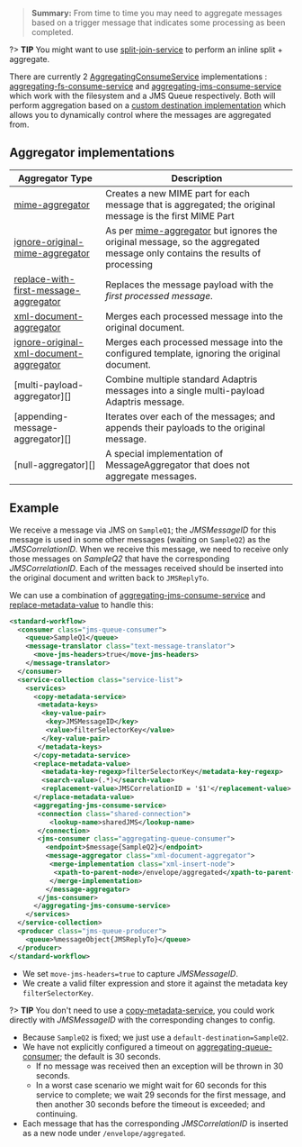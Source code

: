 > **Summary:** From time to time you may need to aggregate messages based on a trigger message that indicates some processing as been completed.

?> **TIP** You might want to use [split-join-service](/pages/cookbook/cookbook-split-join) to perform an inline split + aggregate.

There are currently 2 [AggregatingConsumeService][] implementations : [aggregating-fs-consume-service][] and [aggregating-jms-consume-service][] which work with the filesystem and a JMS Queue respectively. Both will perform aggregation based on a [custom destination implementation][ConsumeDestinationGenerator] which allows you to dynamically control where the messages are aggregated from.


## Aggregator implementations ##

|Aggregator Type| Description|
|----|----
|[mime-aggregator][]| Creates a new MIME part for each message that is aggregated; the original message is the first MIME Part|
|[ignore-original-mime-aggregator][]| As per [mime-aggregator][] but ignores the original message, so the aggregated message only contains the results of processing|
|[replace-with-first-message-aggregator][]| Replaces the message payload with the _first processed message_.|
|[xml-document-aggregator][]| Merges each processed message into the original document.|
|[ignore-original-xml-document-aggregator][]| Merges each processed message into the configured template, ignoring the original document.|
|[multi-payload-aggregator][]| Combine multiple standard Adaptris messages into a single multi-payload Adaptris message.|
|[appending-message-aggregator][]| Iterates over each of the messages; and appends their payloads to the original message.|
|[null-aggregator][]| A special implementation of MessageAggregator that does not aggregate messages. |

## Example ##

We receive a message via JMS on `SampleQ1`; the _JMSMessageID_ for this message is used in some other messages (waiting on `SampleQ2`) as the _JMSCorrelationID_. When we receive this message, we need to receive only those messages on _SampleQ2_ that have the corresponding _JMSCorrelationID_. Each of the messages received should be inserted into the original document and written back to `JMSReplyTo`.

We can use a combination of [aggregating-jms-consume-service][] and [replace-metadata-value][] to handle this:

```xml
<standard-workflow>
  <consumer class="jms-queue-consumer">
    <queue>SampleQ1</queue>
    <message-translator class="text-message-translator">
      <move-jms-headers>true</move-jms-headers>
    </message-translator>
  </consumer>
  <service-collection class="service-list">
    <services>
      <copy-metadata-service>
       <metadata-keys>
        <key-value-pair>
         <key>JMSMessageID</key>
         <value>filterSelectorKey</value>
        </key-value-pair>
       </metadata-keys>
      </copy-metadata-service>
      <replace-metadata-value>
        <metadata-key-regexp>filterSelectorKey</metadata-key-regexp>
        <search-value>(.*)</search-value>
        <replacement-value>JMSCorrelationID = '$1'</replacement-value>
      </replace-metadata-value>
      <aggregating-jms-consume-service>
       <connection class="shared-connection">
          <lookup-name>sharedJMS</lookup-name>
       </connection>
       <jms-consumer class="aggregating-queue-consumer">
         <endpoint>$message{SampleQ2}</endpoint>
         <message-aggregator class="xml-document-aggregator">
          <merge-implementation class="xml-insert-node">
           <xpath-to-parent-node>/envelope/aggregated</xpath-to-parent-node>
          </merge-implementation>
         </message-aggregator>
       </jms-consumer>
      </aggregating-jms-consume-service>
    </services>
  </service-collection>
  <producer class="jms-queue-producer">
    <queue>%messageObject{JMSReplyTo}</queue>
  </producer>
</standard-workflow>
```

- We set `move-jms-headers=true` to capture _JMSMessageID_.
- We create a valid filter expression and store it against the metadata key `filterSelectorKey`.

?> **TIP** You don't need to use a [copy-metadata-service][], you could work directly with _JMSMessageID_ with the corresponding changes to config.

- Because `SampleQ2` is fixed; we just use a `default-destination=SampleQ2`.
- We have not explicitly configured a timeout on [aggregating-queue-consumer][]; the default is 30 seconds.
    - If no message was received then an exception will be thrown in 30 seconds.
    - In a worst case scenario we might wait for 60 seconds for this service to complete; we wait 29 seconds for the first message, and then another 30 seconds before the timeout is exceeded; and continuing.
- Each message that has the corresponding _JMSCorrelationID_ is inserted as a new node under `/envelope/aggregated`.

[AdaptrisMessage]: https://nexus.adaptris.net/nexus/content/sites/javadocs/com/adaptris/interlok-core/5.0-SNAPSHOT/com/adaptris/core/AdaptrisMessage.html
[Service]: https://nexus.adaptris.net/nexus/content/sites/javadocs/com/adaptris/interlok-core/5.0-SNAPSHOT/com/adaptris/core/Service.html
[MessageAggregator]: https://nexus.adaptris.net/nexus/content/sites/javadocs/com/adaptris/interlok-core/5.0-SNAPSHOT/com/adaptris/core/services/aggregator/MessageAggregator.html
[AggregatingConsumeService]: https://nexus.adaptris.net/nexus/content/sites/javadocs/com/adaptris/interlok-core/5.0-SNAPSHOT/com/adaptris/core/services/aggregator/AggregatingConsumeService.html
[mime-aggregator]: https://nexus.adaptris.net/nexus/content/sites/javadocs/com/adaptris/interlok-core/5.0-SNAPSHOT/com/adaptris/core/services/aggregator/MimeAggregator.html
[ignore-original-mime-aggregator]: https://nexus.adaptris.net/nexus/content/sites/javadocs/com/adaptris/interlok-core/5.0-SNAPSHOT/com/adaptris/core/services/aggregator/IgnoreOriginalMimeAggregator.html
[replace-with-first-message-aggregator]: https://nexus.adaptris.net/nexus/content/sites/javadocs/com/adaptris/interlok-core/5.0-SNAPSHOT/com/adaptris/core/services/aggregator/ReplaceWithFirstMessage.html
[xml-document-aggregator]: https://nexus.adaptris.net/nexus/content/sites/javadocs/com/adaptris/interlok-core/5.0-SNAPSHOT/com/adaptris/core/services/aggregator/XmlDocumentAggregator.html
[ignore-original-xml-document-aggregator]: https://nexus.adaptris.net/nexus/content/sites/javadocs/com/adaptris/interlok-core/5.0-SNAPSHOT/com/adaptris/core/services/aggregator/IgnoreOriginalXmlDocumentAggregator.html
[split-join-service]: https://nexus.adaptris.net/nexus/content/sites/javadocs/com/adaptris/interlok-core/5.0-SNAPSHOT/com/adaptris/core/services/splitter/SplitJoinService.html
[copy-metadata-service]: https://nexus.adaptris.net/nexus/content/sites/javadocs/com/adaptris/interlok-core/5.0-SNAPSHOT/com/adaptris/core/services/metadata/CopyMetadataService.html
[aggregating-jms-consume-service]: https://nexus.adaptris.net/nexus/content/sites/javadocs/com/adaptris/interlok-core/5.0-SNAPSHOT/com/adaptris/core/jms/AggregatingJmsConsumeService.html
[replace-metadata-value]: https://nexus.adaptris.net/nexus/content/sites/javadocs/com/adaptris/interlok-core/5.0-SNAPSHOT/com/adaptris/core/services/metadata/ReplaceMetadataValue.html
[aggregating-fs-consume-service]: https://nexus.adaptris.net/nexus/content/sites/javadocs/com/adaptris/interlok-core/5.0-SNAPSHOT/com/adaptris/core/fs/AggregatingFsConsumeService.html
[ConsumeDestinationGenerator]: https://nexus.adaptris.net/nexus/content/sites/javadocs/com/adaptris/interlok-core/5.0-SNAPSHOT/com/adaptris/core/services/aggregator/ConsumeDestinationGenerator.html
[aggregating-queue-consumer]: https://nexus.adaptris.net/nexus/content/sites/javadocs/com/adaptris/interlok-core/5.0-SNAPSHOT/com/adaptris/core/jms/AggregatingQueueConsumer.html
[zip-aggregator]: https://nexus.adaptris.net/nexus/content/sites/javadocs/com/adaptris/interlok-core/5.0-SNAPSHOT/com/adaptris/core/services/aggregator/ZipAggregator.html

